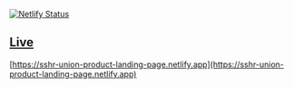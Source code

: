[![Netlify Status](https://api.netlify.com/api/v1/badges/9629cb07-cab8-42d1-bbcf-1a4af163765a/deploy-status)](https://app.netlify.com/sites/sshr-union-product-landing-page/deploys)
## [Live ](https://sshr-union-product-landing-page.netlify.app)

[https://sshr-union-product-landing-page.netlify.app](https://sshr-union-product-landing-page.netlify.app)
